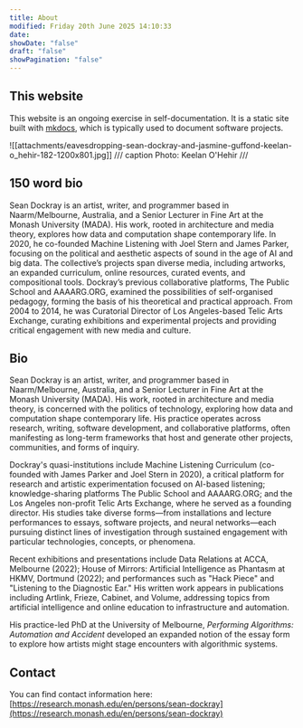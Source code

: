 ```yaml
---
title: About
modified: Friday 20th June 2025 14:10:33
date: 
showDate: "false"
draft: "false"
showPagination: "false"
---
```

## This website
This website is an ongoing exercise in self-documentation. It is a static site built with [mkdocs](https://www.mkdocs.org/), which is typically used to document software projects. 

![[attachments/eavesdropping-sean-dockray-and-jasmine-guffond-keelan-o_hehir-182-1200x801.jpg]]
/// caption
Photo: Keelan O'Hehir
///
## 150 word bio

Sean Dockray is an artist, writer, and programmer based in Naarm/Melbourne, Australia, and a Senior Lecturer in Fine Art at the Monash University (MADA). His work, rooted in architecture and media theory, explores how data and computation shape contemporary life. In 2020, he co-founded Machine Listening with Joel Stern and James Parker, focusing on the political and aesthetic aspects of sound in the age of AI and big data. The collective’s projects span diverse media, including artworks, an expanded curriculum, online resources, curated events, and compositional tools. Dockray’s previous collaborative platforms, The Public School and AAAARG.ORG, examined the possibilities of self-organised pedagogy, forming the basis of his theoretical and practical approach. From 2004 to 2014, he was Curatorial Director of Los Angeles-based Telic Arts Exchange, curating exhibitions and experimental projects and providing critical engagement with new media and culture.
## Bio
Sean Dockray is an artist, writer, and programmer based in Naarm/Melbourne, Australia, and a Senior Lecturer in Fine Art at the Monash University (MADA). His work, rooted in architecture and media theory, is concerned with the politics of technology, exploring how data and computation shape contemporary life. His practice operates across research, writing, software development, and collaborative platforms, often manifesting as long-term frameworks that host and generate other projects, communities, and forms of inquiry.

Dockray's quasi-institutions include Machine Listening Curriculum (co-founded with James Parker and Joel Stern in 2020), a critical platform for research and artistic experimentation focused on AI-based listening; knowledge-sharing platforms The Public School and AAAARG.ORG; and the Los Angeles non-profit Telic Arts Exchange, where he served as a founding director. His studies take diverse forms—from installations and lecture performances to essays, software projects, and neural networks—each pursuing distinct lines of investigation through sustained engagement with particular technologies, concepts, or phenomena.

Recent exhibitions and presentations include Data Relations at ACCA, Melbourne (2022); House of Mirrors: Artificial Intelligence as Phantasm at HKMV, Dortmund (2022); and performances such as "Hack Piece" and "Listening to the Diagnostic Ear." His written work appears in publications including Artlink, Frieze, Cabinet, and Volume, addressing topics from artificial intelligence and online education to infrastructure and automation.

His practice-led PhD at the University of Melbourne, *Performing Algorithms: Automation and Accident* developed an expanded notion of the essay form to explore how artists might stage encounters with algorithmic systems.

## Contact

You can find contact information here: [https://research.monash.edu/en/persons/sean-dockray](https://research.monash.edu/en/persons/sean-dockray)
